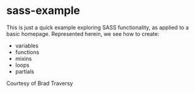 # sass-example


This is just a quick example exploring SASS functionality, as applied to a basic homepage.  Represented herein, we see how to create:

* variables
* functions
* mixins
* loops
* partials



Courtesy of Brad Traversy

